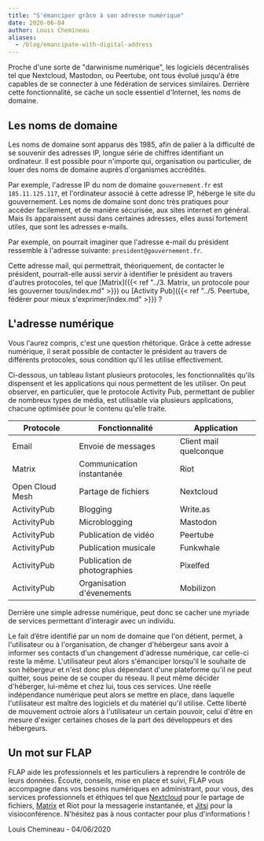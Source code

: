 ```yaml
---
title: "S'émanciper grâce à son adresse numérique"
date: 2020-06-04
author: Louis Chemineau
aliases:
  - /blog/emancipate-with-digital-address
---
```


Proche d'une sorte de "darwinisme numérique", les logiciels décentralisés tel que Nextcloud, Mastodon, ou Peertube, ont tous évolué jusqu'à être capables de se connecter à une fédération de services similaires. Derrière cette fonctionnalité, se cache un socle essentiel d'Internet, les noms de domaine.

## Les noms de domaine

Les noms de domaine sont apparus dès 1985, afin de palier à la difficulté de se souvenir des adresses IP, longue série de chiffres identifiant un ordinateur. Il est possible pour n'importe qui, organisation ou particulier, de louer des noms de domaine auprès d'organismes accrédités.

Par exemple, l'adresse IP du nom de domaine `gouvernement.fr` est `185.11.125.117`, et l'ordinateur associé à cette adresse IP, héberge le site du gouvernement. Les noms de domaine sont donc très pratiques pour accéder facilement, et de manière sécurisée, aux sites internet en général. Mais ils apparaissent aussi dans certaines adresses, elles aussi fortement utiles, que sont les adresses e-mails.

Par exemple, on pourrait imaginer que l'adresse e-mail du président ressemble à l'adresse suivante: `president@gouvernement.fr`.

Cette adresse mail, qui permettrait, théoriquement, de contacter le président, pourrait-elle aussi servir à identifier le président au travers d'autres protocoles, tel que [Matrix]({{< ref "../3. Matrix, un protocole pour les gouverner tous/index.md" >}}) ou [Activity Pub]({{< ref "../5. Peertube, fédérer pour mieux s'exprimer/index.md" >}}) ?

## L'adresse numérique

Vous l'aurez compris, c'est une question rhétorique. Grâce à cette adresse numérique, il serait possible de contacter le président au travers de différents protocoles, sous condition qu'il les utilise effectivement.

Ci-dessous, un tableau listant plusieurs protocoles, les fonctionnalités qu'ils dispensent et les applications qui nous permettent de les utiliser. On peut observer, en particulier, que le protocole Activity Pub, permettant de publier de nombreux types de média, est utilisable via plusieurs applications, chacune optimisée pour le contenu qu'elle traite.

| Protocole       | Fonctionnalité               | Application            |
| --------------- | ---------------------------- | ---------------------- |
| Email           | Envoie de messages           | Client mail quelconque |
| Matrix          | Communication instantanée    | Riot                   |
| Open Cloud Mesh | Partage de fichiers          | Nextcloud              |
| ActivityPub     | Blogging                     | Write.as               |
| ActivityPub     | Microblogging                | Mastodon               |
| ActivityPub     | Publication de vidéo         | Peertube               |
| ActivityPub     | Publication musicale         | Funkwhale              |
| ActivityPub     | Publication de photographies | Pixelfed               |
| ActivityPub     | Organisation d'évenements    | Mobilizon              |

Derrière une simple adresse numérique, peut donc se cacher une myriade de services permettant d'interagir avec un individu.

Le fait d’être identifié par un nom de domaine que l'on détient, permet, à l'utilisateur ou à l'organisation, de changer d'hébergeur sans avoir à informer ses contacts d'un changement d'adresse numérique, car celle-ci reste la même. L'utilisateur peut alors s'émanciper lorsqu'il le souhaite de son hébergeur et n'est donc plus dépendant d'une plateforme qu'il ne peut quitter, sous peine de se couper du réseau. Il peut même décider d'héberger, lui-même et chez lui, tous ces services. Une réelle indépendance numérique peut alors se mettre en place, dans laquelle l'utilisateur est maître des logiciels et du matériel qu'il utilise. Cette liberté de mouvement octroie alors à l'utilisateur un certain pouvoir, celui d'être en mesure d'exiger certaines choses de la part des développeurs et des hébergeurs.

## Un mot sur FLAP

FLAP aide les professionnels et les particuliers à reprendre le contrôle de leurs données.
Écoute, conseils, mise en place et suivi, FLAP vous accompagne dans vos besoins numériques en administrant, pour vous, des services professionnels et éthiques tel que [Nextcloud](https://nextcloud.com) pour le partage de fichiers, [Matrix](https://matrix.org) et Riot pour la messagerie instantanée, et [Jitsi](https://jitsi.org) pour la visioconférence.
N'hésitez pas à nous contacter pour plus d'informations !

Louis Chemineau - 04/06/2020
